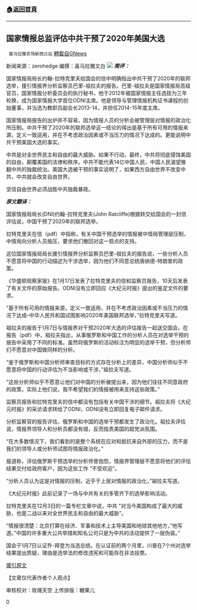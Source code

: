 ###  [:house:返回首頁](https://github.com/ourhimalayas/txt)
---

## 国家情报总监评估中共干预了2020年美国大选
` 喜马拉雅农场新西兰站` [轉載自GNews](https://gnews.org/zh-hans/770228/)

新闻来源：zerohedge 编撰：喜马拉雅文白
![]()![](https://gnews.org/wp-content/uploads/2021/01/1901-1.jpg)
***简评：***

国家情报局局长约翰-拉特克里夫给国会的信中明确指出中共干预了2020年的联邦选举，援引情报界分析监察员巴里-祖拉夫的报告。巴里-祖拉夫是国家情报局高级官员，国家情报分析委员会的执行秘书，他于2012年被国家情报主任选拔为三年轮换，成为国家情报大学首位ODNI主席。他是领导与管理情报机构证书课程的创始董事，并当选为教职员副会长2013-14，并担任2014-15年度主席。

国家情报局报告的出炉并不容易，因为情报人员的分析会被管理层对情报的政治化所压制。中共干预了2020年的联邦选举这一结论的得出是基于所有可用的情报来源，定义一致适用，并在不考虑政治因素或不当压力的情况下达成的。更能说明中共干预美国大选的事实。

中共是对全世界民主和自由的最大威胁。如果不行动，最终，中共将彻底侵蚀美国的自由，颠覆美国的法律和秩序。中共不能代表14亿中国人民，中国人民渴望推翻中共的独裁统治。美国大选被干预的事实说明了，如果西方自由世界不改变中共，中共就会改变自由世界。

坚信自由世界必须战胜中共独裁暴政。

***原文翻译：***

国家情报局局长(DNI)约翰-拉特克里夫(John Ratcliffe)根据转交给国会的一封信评估说，中国干预了2020年的联邦选举。

拉特克里夫在信（pdf）中指称，有关中国干预选举的情报被中情局管理层压制，中情局向分析人员施压，要求他们撤回对这一观点的支持。

这位国家情报局局长援引情报界分析监察员巴里-祖拉夫的报告说，一些分析人员不愿意将中国的行动描述为干涉选举，因为他们不同意总统唐纳德-特朗普的政策。

《华盛顿观察家报》在1月17日发表了拉特克里夫的信和监察员报告，10天后发表了有关文件的原始报告。ODNI没有立即回应《大纪元时报》提出的鉴定文件的要求。

“基于所有可用的情报来源，定义一致适用，并在不考虑政治因素或不当压力的情况下达成–中华人民共和国试图影响2020年美国联邦选举，”拉特克里夫写道。

祖拉夫的报告于1月7日与情报界对干预2020年大选的评估报告一起送交国会。在报告（pdf）中，祖拉夫指出，从事俄罗斯和中国工作的分析人员在对选举干预的报告中采用了不同的标准。虽然将俄罗斯的活动标注为明显的选举干预，但分析师们不愿意对中国做同样的分析。

“鉴于俄罗斯和中国分析师审查目标的方式存在分析上的差异，中国分析师似乎不愿意将中国的行动评估为不当影响或干涉，”祖拉夫写道。

“这些分析师似乎不愿意让他们对中国的分析被提出来，因为他们往往不同意政府的政策，实际上他们说，我不希望我们的情报被用来支持这些政策。”

监察员报告和拉特克里夫的信中都没有包括有关中国干涉的细节。祖拉夫将《大纪元时报》的采访请求转给了ODNI，ODNI没有立即回复电子邮件请求。

分析监察官的报告评估，俄罗斯和中国的选举干预都发生了政治化。祖拉夫评估说，情报界领导人和分析员都没有错，反而指责美国的超党派氛围。

“在大多数情况下，我们看到的是整个系统在应对和抵抗来自外部的压力，而不是我们的领导人或分析师试图将情报政治化。”

报道称，评估俄罗斯干预选举的分析师曾抱怨，情报界管理层不愿意将他们的评估结果交付给政府客户，因为这些工作 “不受欢迎”。

“分析人员认为这是对情报的压制，近乎于上层对情报的政治化，”祖拉夫写道。

《大纪元时报》此前记录了一场与中共有关的多管齐下的选举影响活动。

拉特克里夫在12月3日的一篇专栏文章中说，中共 “对当今美国构成了最大的威胁，也是二战以来对全世界民主和自由的最大威胁”。

“情报很清楚：北京打算在经济、军事和技术上主导美国和地球其他地方，”他写道。”中国的许多重大公共举措和知名公司只是为中共的活动提供了一层伪装。”

国会于1月7日认证乔-拜登为当选总统。在认证前的两个月里，川普在7个州对选举结果提出质疑，理由是选举法的修改违宪和可能存在非法投票。

[援引原文](https://www.zerohedge.com/political/china-sought-influence-2020-us-election-director-national-intelligence-assesses)

【文章仅代表作者个人观点】

审核校对：玫瑰天空
上传排版：糖果儿

0
